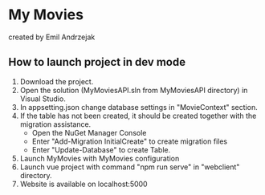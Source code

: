 # My Movies
created by Emil Andrzejak

## How to launch project in dev mode
1. Download the project.
2. Open the solution (MyMoviesAPI.sln from MyMoviesAPI directory) in Visual Studio.
3. In appsetting.json change database settings in "MovieContext" section.
4. If the table has not been created, it should be created together with the migration assistance.
    * Open the NuGet Manager Console
    * Enter "Add-Migration InitialCreate" to create migration files
    * Enter "Update-Database" to create Table.
5. Launch MyMovies with MyMovies configuration
6. Launch vue project with command "npm run serve" in "webclient" directory.
7. Website is available on localhost:5000
